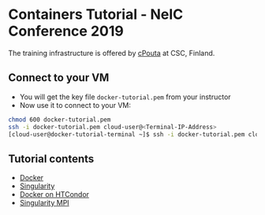 
# Containers Tutorial - NeIC Conference 2019

The training infrastructure is offered by [cPouta](https://research.csc.fi/cpouta) at CSC, Finland.

Connect to your VM
--------------------
* You will get the key file ``docker-tutorial.pem`` from your instructor
* Now use it to connect to your VM:
```bash
chmod 600 docker-tutorial.pem 
ssh -i docker-tutorial.pem cloud-user@<Terminal-IP-Address>
[cloud-user@docker-tutorial-terminal ~]$ ssh -i docker-tutorial.pem cloud-user@container-tutorial-[1-16]
```
Tutorial contents
------------------
* [Docker](https://github.com/abdulrahmanazab/docker-training-neic/blob/neic-conference-2019/docker.md)
* [Singularity](https://github.com/abdulrahmanazab/docker-training-neic/blob/neic-conference-2019/singularity.md)
* [Docker on HTCondor](https://github.com/abdulrahmanazab/docker-training-neic/blob/neic-conference-2019/docker-htcondor.md)
* [Singularity MPI](https://github.com/abdulrahmanazab/docker-training-neic/blob/neic-conference-2019/singularity-openmpi.md)
